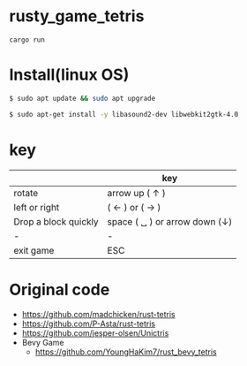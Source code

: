 # rusty_game_tetris

```
cargo run
```

# Install(linux OS)

```bash
$ sudo apt update && sudo apt upgrade

$ sudo apt-get install -y libasound2-dev libwebkit2gtk-4.0 
```



# key

||key|
|-|-|
|rotate |arrow up ( ↑ )|
|left or right | ( ← )  or ( → ) |
|Drop a block quickly | space ( ␣ ) or arrow down (↓) |
|-|-|
|exit game| ESC |


# Original code
- https://github.com/madchicken/rust-tetris
- https://github.com/P-Asta/rust-tetris
- https://github.com/jesper-olsen/Unictris
- Bevy Game
  - https://github.com/YoungHaKim7/rust_bevy_tetris
